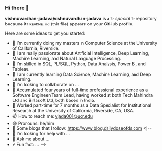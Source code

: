 ### Hi there 👋


**vishnuvardhan-jadava/vishnuvardhan-jadava** is a ✨ _special_ ✨ repository because its `README.md` (this file) appears on your GitHub profile.

Here are some ideas to get you started:

- 🔭 I’m currently doing my masters in Computer Science at the University of California, Riverside.
- 🔭 I am really passionate about Artificial Intelligence, Deep Learning, Machine Learning, and Natural Language Processing.
- 🔭 I’m skilled in SQL, PL/SQL, Python, Data Analysis, Power BI, and Tableau.
- 🌱 I am currently learning Data Science, Machine Learning, and Deep Learning.
- 👯 I’m looking to collaborate on ...
- 👯 Accumulated four years of full-time professional experience as a Software Engineer/Team Lead, having worked at both Tech Mahindra Ltd and Birlasoft Ltd, both based in India.
- 👯 Worked part-time for 7 months as a Data Specialist for Institutional Research at the University of California, Riverside, CA, USA.
- 📫 How to reach me: vjada001@ucr.edu
- 😄 Pronouns: he/him
- 🔭 Some blogs that I follow: https://www.blog.dailydoseofds.com
<|--
- 🤔 I’m looking for help with ...
- 💬 Ask me about ...
- ⚡ Fun fact: ...
-->
